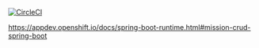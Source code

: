 [![CircleCI](https://circleci.com/gh/snowdrop/rest-crud-example.svg?style=shield)](https://circleci.com/gh/snowdrop/rest-crud-example)

https://appdev.openshift.io/docs/spring-boot-runtime.html#mission-crud-spring-boot
